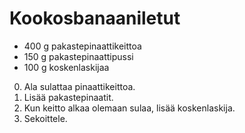 # Kookosbanaaniletut

- 400 g  	pakastepinaattikeittoa
- 150 g 	pakastepinaattipussi
- 100 g		koskenlaskijaa

0. Ala sulattaa pinaattikeittoa.
1. Lisää pakastepinaatit.
2. Kun keitto alkaa olemaan sulaa, lisää koskenlaskija.
3. Sekoittele.